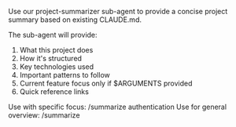 Use our project-summarizer sub-agent to provide a concise project summary based on existing CLAUDE.md.

The sub-agent will provide:
1. What this project does
2. How it's structured  
3. Key technologies used
4. Important patterns to follow
5. Current feature focus only if $ARGUMENTS provided
6. Quick reference links

Use with specific focus: /summarize authentication
Use for general overview: /summarize
